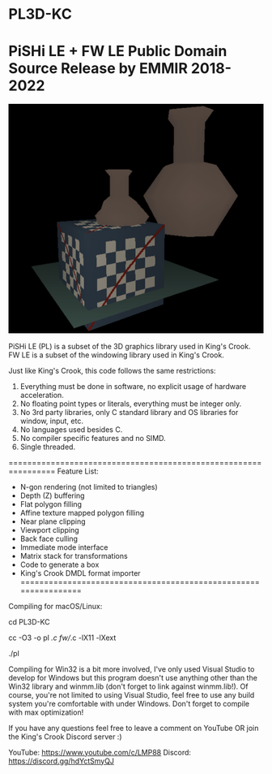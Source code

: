 # PL3D-KC
PiSHi LE + FW LE Public Domain Source Release by EMMIR 2018-2022
================================================================

![alt text](/screenshot.png?raw=true)

PiSHi LE (PL) is a subset of the 3D graphics library used in King's Crook.
FW LE is a subset of the windowing library used in King's Crook.

Just like King's Crook, this code follows the same restrictions:

1. Everything must be done in software, no explicit usage of hardware acceleration.
2. No floating point types or literals, everything must be integer only.
3. No 3rd party libraries, only C standard library and OS libraries for window, input, etc.
4. No languages used besides C.
5. No compiler specific features and no SIMD.
6. Single threaded.

================================================================
Feature List:

- N-gon rendering (not limited to triangles)
- Depth (Z) buffering
- Flat polygon filling
- Affine texture mapped polygon filling
- Near plane clipping
- Viewport clipping
- Back face culling
- Immediate mode interface
- Matrix stack for transformations
- Code to generate a box
- King's Crook DMDL format importer
================================================================

Compiling for macOS/Linux:

  cd PL3D-KC
  
  cc -O3 -o pl *.c fw/*.c -lX11 -lXext
  
  ./pl  
  
  
Compiling for Win32 is a bit more involved, I've only used Visual Studio
to develop for Windows but this program doesn't use anything other than
the Win32 library and winmm.lib (don't forget to link against winmm.lib!).
Of course, you're not limited to using Visual Studio, feel free to use
any build system you're comfortable with under Windows.
Don't forget to compile with max optimization!

If you have any questions feel free to leave a comment on YouTube OR
join the King's Crook Discord server :)

YouTube: https://www.youtube.com/c/LMP88
Discord: https://discord.gg/hdYctSmyQJ
